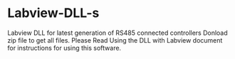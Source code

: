 # Labview-DLL-s
Labview DLL for latest generation of RS485 connected controllers
Donload zip file to get all files.
Please Read Using the DLL with Labview document for instructions for using this software.
